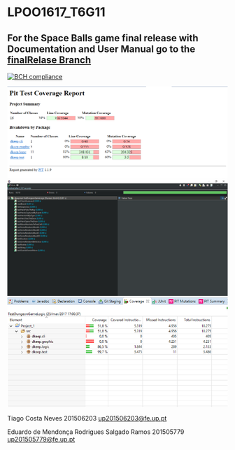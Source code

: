 # LPOO1617_T6G11

## For the Space Balls game final release with Documentation and User Manual go to the [finalRelase Branch](https://github.com/Tiago-Seven/LPOO1617_T6G11/tree/finalRelease)

[![BCH compliance](https://bettercodehub.com/edge/badge/pigaoMIEIC/LPOO1617_T6G11?token=40eb84b251304929bb06d273f70f95b7ad264d6d)](https://bettercodehub.com/)

![Screenshot](Pit_testing.PNG)
![Screenshot](junit_testing.PNG)
![Screenshot](coverage_testing.PNG)

 
 Tiago Costa Neves 201506203 up201506203@fe.up.pt
 
 Eduardo de Mendonça Rodrigues Salgado Ramos 201505779 up201505779@fe.up.pt
